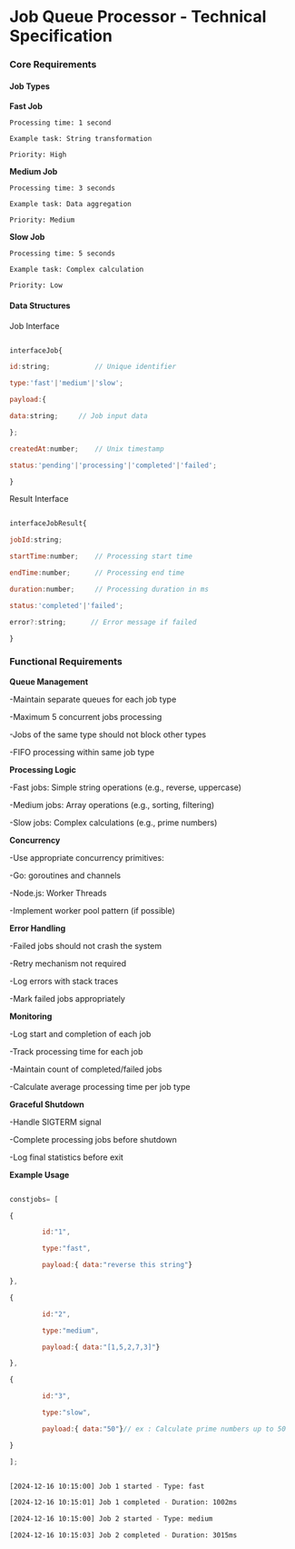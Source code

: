 # Job Queue Processor - Technical Specification

### Core Requirements

#### Job Types

**Fast Job**

    Processing time: 1 second

    Example task: String transformation

    Priority: High

**Medium Job**

    Processing time: 3 seconds

    Example task: Data aggregation

    Priority: Medium

**Slow Job**

    Processing time: 5 seconds

    Example task: Complex calculation

    Priority: Low

#### Data Structures

Job Interface

```js

interfaceJob{

id:string;           // Unique identifier

type:'fast'|'medium'|'slow';

payload:{

data:string;     // Job input data

};

createdAt:number;    // Unix timestamp

status:'pending'|'processing'|'completed'|'failed';

}

```

Result Interface

```js

interfaceJobResult{

jobId:string;

startTime:number;    // Processing start time

endTime:number;      // Processing end time

duration:number;     // Processing duration in ms

status:'completed'|'failed';

error?:string;      // Error message if failed

}


```

### Functional Requirements

**Queue Management**

-Maintain separate queues for each job type

-Maximum 5 concurrent jobs processing

-Jobs of the same type should not block other types

-FIFO processing within same job type

**Processing Logic**

-Fast jobs: Simple string operations (e.g., reverse, uppercase)

-Medium jobs: Array operations (e.g., sorting, filtering)

-Slow jobs: Complex calculations (e.g., prime numbers)

**Concurrency**

-Use appropriate concurrency primitives:

-Go: goroutines and channels

-Node.js: Worker Threads

-Implement worker pool pattern (if possible)

**Error Handling**

-Failed jobs should not crash the system

-Retry mechanism not required

-Log errors with stack traces

-Mark failed jobs appropriately

**Monitoring**

-Log start and completion of each job

-Track processing time for each job

-Maintain count of completed/failed jobs

-Calculate average processing time per job type

**Graceful Shutdown**

-Handle SIGTERM signal

-Complete processing jobs before shutdown

-Log final statistics before exit

**Example Usage**

```js

constjobs= [

{

        id:"1",

        type:"fast",

        payload:{ data:"reverse this string"}

},

{

        id:"2",

        type:"medium",

        payload:{ data:"[1,5,2,7,3]"}

},

{

        id:"3",

        type:"slow",

        payload:{ data:"50"}// ex : Calculate prime numbers up to 50

}

];

```

```bash

[2024-12-16 10:15:00] Job 1 started - Type: fast

[2024-12-16 10:15:01] Job 1 completed - Duration: 1002ms

[2024-12-16 10:15:00] Job 2 started - Type: medium

[2024-12-16 10:15:03] Job 2 completed - Duration: 3015ms

```
